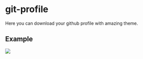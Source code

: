 # git-profile

Here you can download your github profile with amazing theme.

## Example

<img src="https://user-images.githubusercontent.com/64951569/117159378-d94cd180-addd-11eb-8b4e-f314837e572a.png" />
